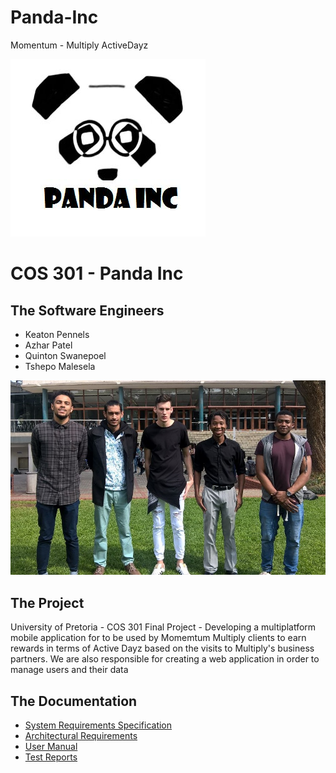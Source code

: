 # Panda-Inc

Momentum - Multiply ActiveDayz

![logo](https://github.com/Quin10/Panda-Inc/blob/master/documentation/tenders/Images/PandaInc_logo.jpg?raw=true)

# COS 301 - Panda Inc

## The Software Engineers
- Keaton Pennels
- Azhar Patel
- Quinton Swanepoel
- Tshepo Malesela

![photo](https://github.com/Quin10/Panda-Inc/blob/master/documentation/tenders/Images/Team_Pic.jpg?raw=true)

## The Project
University of Pretoria - COS 301 Final Project - Developing a multiplatform mobile application for to be used by Momemtum Multiply clients to earn rewards in terms of Active Dayz based on the visits to Multiply's business partners. We are also responsible for creating a web application in order to manage users and their data <br />

## The Documentation
- [System Requirements Specification](https://github.com/Quin10/Panda-Inc/blob/master/documentation/SRS%20Document/Team%20Panda%20SRS.pdf)
- [Architectural Requirements](https://github.com/Quin10/Panda-Inc/blob/master/documentation/Architectural%20Design%20Document/Latetst%20Version/architectural-design-document.pdf)
- [User Manual]()
- [Test Reports]()

